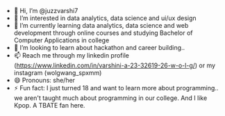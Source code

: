 - 👋 Hi, I’m @juzzvarshi7
- 👀 I’m interested in data analytics, data science and ui/ux design
- 🌱 I’m currently learning data analytics, data science and web development through online courses and studying Bachelor of Computer Applications in college
- 💞️ I’m looking to learn about hackathon and career building..
- 📫 Reach me through my linkedin profile (https://www.linkedin.com/in/varshini-a-23-32619-26-w-o-l-g/) or my instagram (wolgwang_spxmm)
- 😄 Pronouns: she/her
- ⚡ Fun fact: I just turned 18 and want to learn more about programming.. we aren't taught much about programming in our college. And I like Kpop. A TBATE fan here.

<!---
juzzvarshi7/juzzvarshi7 is a ✨ special ✨ repository because its `README.md` (this file) appears on your GitHub profile.
You can click the Preview link to take a look at your changes.
--->
